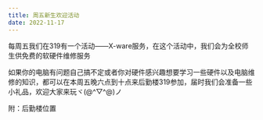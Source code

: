 ```yaml
---
title: 周五新生欢迎活动
date: 2022-11-17
---
```


每周五我们在319有一个活动——X-ware服务，在这个活动中，我们会为全校师生供免费的软硬件维修服务

如果你的电脑有问题自己搞不定或者你对硬件感兴趣想要学习一些硬件以及电脑维修的知识，都可以在本周五晚六点到十点来后勤楼319参加，届时我们会准备一些小礼品，欢迎大家来玩ヾ(@^▽^@)ノ 

附：后勤楼位置
